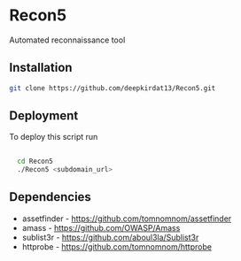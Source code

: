 # Recon5

Automated reconnaissance tool 


## Installation

```bash
git clone https://github.com/deepkirdat13/Recon5.git
```
    
## Deployment

To deploy this script run

```bash
  
  cd Recon5 
  ./Recon5 <subdomain_url>
```


##  Dependencies

* assetfinder - https://github.com/tomnomnom/assetfinder
* amass - https://github.com/OWASP/Amass
* sublist3r - https://github.com/aboul3la/Sublist3r
* httprobe - https://github.com/tomnomnom/httprobe
